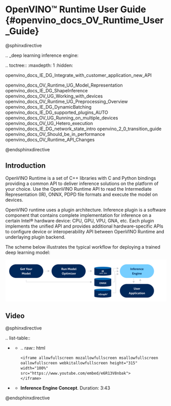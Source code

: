 # OpenVINO™ Runtime User Guide {#openvino_docs_OV_Runtime_User_Guide}

@sphinxdirective

.. _deep learning inference engine:

.. toctree::
   :maxdepth: 1
   :hidden:

   openvino_docs_IE_DG_Integrate_with_customer_application_new_API
   <!-- should be a part of Integrate OV in user application -->
   openvino_docs_OV_Runtime_UG_Model_Representation
   openvino_docs_IE_DG_ShapeInference
   openvino_docs_OV_UG_Working_with_devices
   openvino_docs_OV_Runtime_UG_Preprocessing_Overview
   openvino_docs_IE_DG_DynamicBatching
   openvino_docs_IE_DG_supported_plugins_AUTO
   openvino_docs_OV_UG_Running_on_multiple_devices
   openvino_docs_OV_UG_Hetero_execution
   openvino_docs_IE_DG_network_state_intro
   openvino_2_0_transition_guide
   openvino_docs_OV_Should_be_in_performance
   openvino_docs_OV_Runtime_API_Changes

@endsphinxdirective

## Introduction
OpenVINO Runtime is a set of C++ libraries with C and Python bindings providing a common API to deliver inference solutions on the platform of your choice. Use the OpenVINO Runtime API to read the Intermediate Representation (IR), ONNX, PDPD file formats and execute the model on devices.

OpenVINO runtime uses a plugin architecture. Inference plugin is a software component that contains complete implementation for inference on a certain Intel® hardware device: CPU, GPU, VPU, GNA, etc. Each plugin implements the unified API and provides additional hardware-specific APIs to configure device or interoperability API between OpenVINO Runtime and underlaying plugin backend.

The scheme below illustrates the typical workflow for deploying a trained deep learning model: 

<!-- TODO: need to update the picture below with PDPD files -->
![](img/BASIC_FLOW_IE_C.svg)


## Video

@sphinxdirective

.. list-table::

   * - .. raw:: html

           <iframe allowfullscreen mozallowfullscreen msallowfullscreen oallowfullscreen webkitallowfullscreen height="315" width="100%"
           src="https://www.youtube.com/embed/e6R13V8nbak">
           </iframe>
   * - **Inference Engine Concept**. Duration: 3:43
     
@endsphinxdirective

